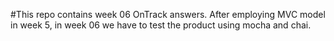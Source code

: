 #This repo contains week 06 OnTrack answers. 
After employing MVC model in week 5, in week 06 we have to test the product using mocha and chai. 
